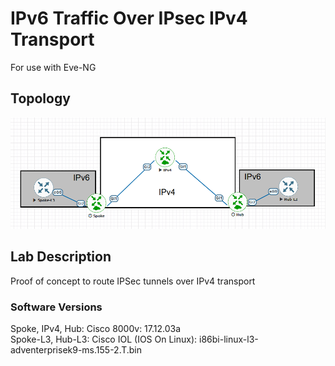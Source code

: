 # IPv6 Traffic Over IPsec IPv4 Transport 
For use with Eve-NG  

## Topology
![image info](IPSEC-IPv6_over_IPv4.png)  

## Lab Description
Proof of concept to route IPSec tunnels over IPv4 transport  

### Software Versions
Spoke, IPv4, Hub: Cisco 8000v: 17.12.03a  
Spoke-L3, Hub-L3: Cisco IOL (IOS On Linux): i86bi-linux-l3-adventerprisek9-ms.155-2.T.bin  
